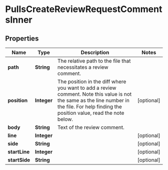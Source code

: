 

# PullsCreateReviewRequestCommentsInner


## Properties

| Name | Type | Description | Notes |
|------------ | ------------- | ------------- | -------------|
|**path** | **String** | The relative path to the file that necessitates a review comment. |  |
|**position** | **Integer** | The position in the diff where you want to add a review comment. Note this value is not the same as the line number in the file. For help finding the position value, read the note below. |  [optional] |
|**body** | **String** | Text of the review comment. |  |
|**line** | **Integer** |  |  [optional] |
|**side** | **String** |  |  [optional] |
|**startLine** | **Integer** |  |  [optional] |
|**startSide** | **String** |  |  [optional] |



